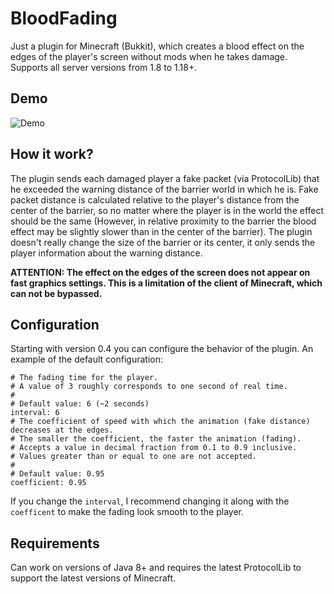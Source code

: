 # BloodFading

Just a plugin for Minecraft (Bukkit), which creates a blood effect on the edges of the player's screen without mods when he takes damage. Supports all server versions from 1.8 to 1.18+. 

## Demo

![Demo](demo.gif)

## How it work?

The plugin sends each damaged player a fake packet (via ProtocolLib) that he exceeded the warning distance of the barrier world in which he is. Fake packet distance is calculated relative to the player's distance from the center of the barrier, so no matter where the player is in the world the effect should be the same (However, in relative proximity to the barrier the blood effect may be slightly slower than in the center of the barrier). The plugin doesn't really change the size of the barrier or its center, it only sends the player information about the warning distance.

**ATTENTION: The effect on the edges of the screen does not appear on fast graphics settings. This is a limitation of the client of Minecraft, which can not be bypassed.**

## Configuration

Starting with version 0.4 you can configure the behavior of the plugin. An example of the default configuration:

```
# The fading time for the player.
# A value of 3 roughly corresponds to one second of real time.
#
# Default value: 6 (~2 seconds)
interval: 6
# The coefficient of speed with which the animation (fake distance) decreases at the edges.
# The smaller the coefficient, the faster the animation (fading).
# Accepts a value in decimal fraction from 0.1 to 0.9 inclusive.
# Values greater than or equal to one are not accepted.
#
# Default value: 0.95
coefficient: 0.95
```

If you change the `interval`, I recommend changing it along with the `coefficent` to make the fading look smooth to the player.

## Requirements

Can work on versions of Java 8+ and requires the latest ProtocolLib to support the latest versions of Minecraft.
